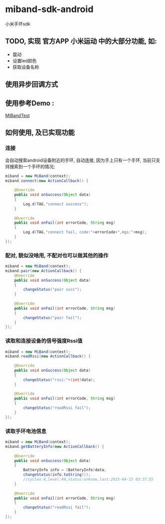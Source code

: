 # miband-sdk-android
小米手环sdk

## TODO, 实现 官方APP 小米运动 中的大部分功能, 如:
- 震动
- 设置led颜色
- 获取设备名称


## 使用异步回调方式

## 使用参考Demo : 
[MiBandTest](https://github.com/pangliang/MiBandTest)

## 如何使用, 及已实现功能
### 连接
会自动搜索android设备附近的手环, 自动连接, 因为手上只有一个手环, 当前只支持搜索到一个手环的情况;

```java
miband = new MiBand(context);
miband.connect(new ActionCallback() {
						
	@Override
	public void onSuccess(Object data)
	{
		Log.d(TAG,"connect success");
	}
	
	@Override
	public void onFail(int errorCode, String msg)
	{
		Log.d(TAG,"connect fail, code:"+errorCode+",mgs:"+msg);
	}
});
```

### 配对, 貌似没啥用, 不配对也可以做其他的操作
```java
miband = new MiBand(context);
miband.pair(new ActionCallback() {
	@Override
	public void onSuccess(Object data)
	{
		changeStatus("pair succ");
	}
	
	@Override
	public void onFail(int errorCode, String msg)
	{
		changeStatus("pair fail");
	}
});
```
### 读取和连接设备的信号强度Rssi值
```java
miband = new MiBand(context);
miband.readRssi(new ActionCallback() {
		
	@Override
	public void onSuccess(Object data)
	{
		changeStatus("rssi:"+(int)data);
	}
	
	@Override
	public void onFail(int errorCode, String msg)
	{
		changeStatus("readRssi fail");
	}
});
```
### 读取手环电池信息
```java
miband = new MiBand(context);
miband.getBatteryInfo(new ActionCallback() {
		
	@Override
	public void onSuccess(Object data)
	{
		BatteryInfo info = (BatteryInfo)data;
		changeStatus(info.toString());
		//cycles:4,level:44,status:unknow,last:2015-04-15 03:37:55
	}
	
	@Override
	public void onFail(int errorCode, String msg)
	{
		changeStatus("readRssi fail");
	}
});
```


